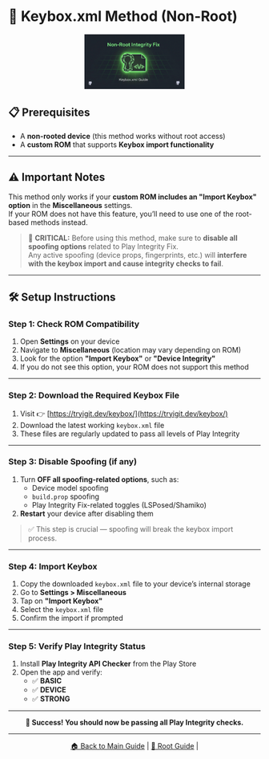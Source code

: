 # 🔑 Keybox.xml Method (Non-Root)

<p align="center">
  <img src="https://raw.githubusercontent.com/yadavnikhil03/Play-integrity-fix-guide/main/assets/keybox_banner.png" width="200"/>
</p>

## 📋 Prerequisites

- A **non-rooted device** (this method works without root access)
- A **custom ROM** that supports **Keybox import functionality**

---

## ⚠️ Important Notes

This method only works if your **custom ROM includes an "Import Keybox" option** in the **Miscellaneous** settings.  
If your ROM does not have this feature, you’ll need to use one of the root-based methods instead.

> 🚨 **CRITICAL:** Before using this method, make sure to **disable all spoofing options** related to Play Integrity Fix.  
> Any active spoofing (device props, fingerprints, etc.) will **interfere with the keybox import and cause integrity checks to fail**.

---

## 🛠️ Setup Instructions

### Step 1: Check ROM Compatibility

1. Open **Settings** on your device  
2. Navigate to **Miscellaneous** (location may vary depending on ROM)  
3. Look for the option **"Import Keybox"** or **"Device Integrity"**  
4. If you do not see this option, your ROM does not support this method

---

### Step 2: Download the Required Keybox File

1. Visit 👉 [https://tryigit.dev/keybox/](https://tryigit.dev/keybox/)  
2. Download the latest working `keybox.xml` file  
3. These files are regularly updated to pass all levels of Play Integrity

---

### Step 3: Disable Spoofing (if any)

1. Turn **OFF all spoofing-related options**, such as:
   - Device model spoofing
   - `build.prop` spoofing
   - Play Integrity Fix-related toggles (LSPosed/Shamiko)
2. **Restart** your device after disabling them

> ✅ This step is crucial — spoofing will break the keybox import process.

---

### Step 4: Import Keybox

1. Copy the downloaded `keybox.xml` file to your device’s internal storage  
2. Go to **Settings > Miscellaneous**  
3. Tap on **"Import Keybox"**  
4. Select the `keybox.xml` file  
5. Confirm the import if prompted

---

### Step 5: Verify Play Integrity Status

1. Install **Play Integrity API Checker** from the Play Store  
2. Open the app and verify:
   - ✅ **BASIC**
   - ✅ **DEVICE**
   - ✅ **STRONG**

---

<p align="center">
  <strong>🎉 Success! You should now be passing all Play Integrity checks.</strong>
</p>

---

<p align="center">
  <a href="../README.md">🏠 Back to Main Guide</a> | 
  <a href="new_guide.md">🔧 Root Guide</a> | 
</p>
